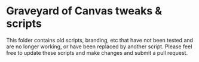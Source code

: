 # Graveyard of Canvas tweaks & scripts

This folder contains old scripts, branding, etc that have not been tested and are no longer working, or have been replaced by another script. Please feel free to update these scripts and make changes and submit a pull request.
